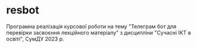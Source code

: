 # resbot
Програмна реалізація курсової роботи на тему "Телеграм бот для перевірки засвоєння лекційного матеріалу" з дисципліни "Сучасні ІКТ в освіті", СумДУ 2023 р.
